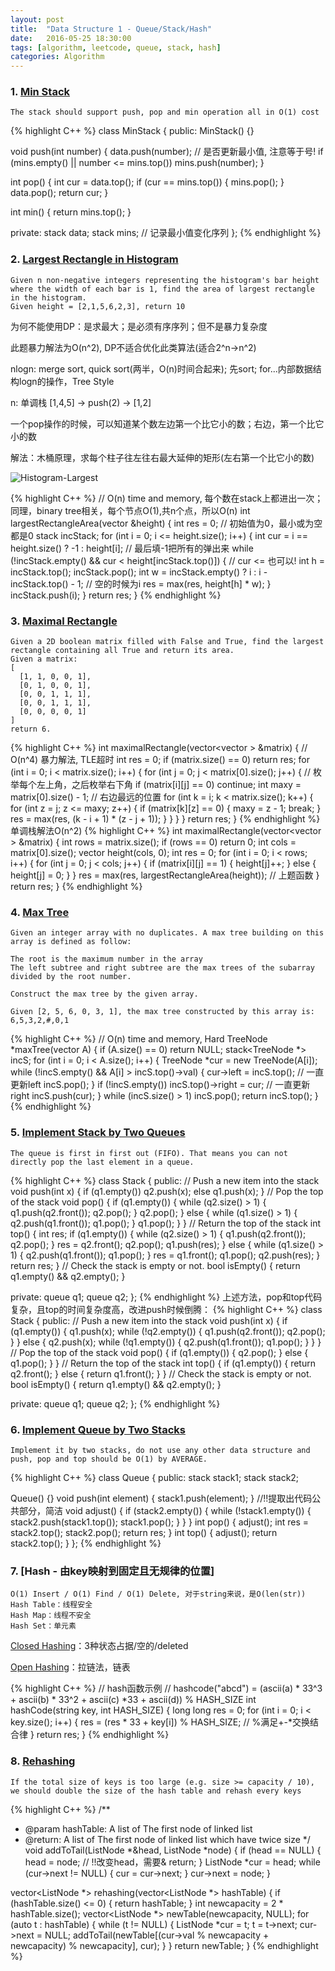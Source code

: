```yaml
---
layout: post
title:  "Data Structure 1 - Queue/Stack/Hash"
date:   2016-05-25 18:30:00
tags: [algorithm, leetcode, queue, stack, hash]
categories: Algorithm
---
```


### 1. [Min Stack](http://www.lintcode.com/en/problem/min-stack/)
```
The stack should support push, pop and min operation all in O(1) cost
```
{% highlight C++ %}
class MinStack {
 public:
  MinStack() {}

  void push(int number) {
    data.push(number);
    // 是否更新最小值, 注意等于号!
    if (mins.empty() || number <= mins.top()) mins.push(number);
  }

  int pop() {
    int cur = data.top();
    if (cur == mins.top()) {
      mins.pop();
    }
    data.pop();
    return cur;
  }

  int min() { return mins.top(); }

 private:
  stack<int> data;
  stack<int> mins;  // 记录最小值变化序列
};
{% endhighlight %}

### 2. [Largest Rectangle in Histogram](http://www.lintcode.com/en/problem/largest-rectangle-in-histogram/)
```
Given n non-negative integers representing the histogram's bar height where the width of each bar is 1, find the area of largest rectangle in the histogram.
Given height = [2,1,5,6,2,3], return 10
```

为何不能使用DP：是求最大；是必须有序序列；但不是暴力复杂度

此题暴力解法为O(n^2), DP不适合优化此类算法(适合2^n->n^2)

nlogn: merge sort, quick sort(两半，O(n)时间合起来); 先sort; for...内部数据结构logn的操作，Tree Style

n: 单调栈 [1,4,5] -> push(2) -> [1,2]

一个pop操作的时候，可以知道某个数左边第一个比它小的数；右边，第一个比它小的数

解法：木桶原理，求每个柱子往左往右最大延伸的矩形(左右第一个比它小的数)

![Histogram-Largest](http://7xno5y.com1.z0.glb.clouddn.com/Histogram-Largest.jpg)

{% highlight C++ %}
// O(n) time and memory, 每个数在stack上都进出一次；同理，binary tree相关，每个节点O(1),共n个点，所以O(n)
int largestRectangleArea(vector<int> &height) {
  int res = 0;  // 初始值为0，最小或为空都是0
  stack<int> incStack;
  for (int i = 0; i <= height.size(); i++) {
    int cur = i == height.size() ? -1 : height[i];  // 最后填-1把所有的弹出来
    while (!incStack.empty() && cur < height[incStack.top()]) {  // cur <= 也可以!
      int h = incStack.top();
      incStack.pop();
      int w = incStack.empty() ? i : i - incStack.top() - 1;  // 空的时候为i
      res = max(res, height[h] * w);
    }
    incStack.push(i);
  }
  return res;
}
{% endhighlight %}

### 3. [Maximal Rectangle](http://www.lintcode.com/en/problem/maximal-rectangle/)
```
Given a 2D boolean matrix filled with False and True, find the largest rectangle containing all True and return its area.
Given a matrix:
[
  [1, 1, 0, 0, 1],
  [0, 1, 0, 0, 1],
  [0, 0, 1, 1, 1],
  [0, 0, 1, 1, 1],
  [0, 0, 0, 0, 1]
]
return 6.
```
{% highlight C++ %}
int maximalRectangle(vector<vector<bool> > &matrix) {
  // O(n^4) 暴力解法, TLE超时
  int res = 0;
  if (matrix.size() == 0) return res;
  for (int i = 0; i < matrix.size(); i++) {
    for (int j = 0; j < matrix[0].size(); j++) {
      // 枚举每个左上角，之后枚举右下角
      if (matrix[i][j] == 0) continue;
      int maxy = matrix[0].size() - 1;  // 右边最远的位置
      for (int k = i; k < matrix.size(); k++) {
        for (int z = j; z <= maxy; z++) {
          if (matrix[k][z] == 0) {
            maxy = z - 1;
            break;
          }
          res = max(res, (k - i + 1) * (z - j + 1));
        }
      }
    }
  }
  return res;
}
{% endhighlight %}
单调栈解法O(n^2)
{% highlight C++ %}
int maximalRectangle(vector<vector<bool> > &matrix) {
  int rows = matrix.size();
  if (rows == 0) return 0;
  int cols = matrix[0].size();
  vector<int> height(cols, 0);
  int res = 0;
  for (int i = 0; i < rows; i++) {
    for (int j = 0; j < cols; j++) {
      if (matrix[i][j] == 1) {
        height[j]++;
      } else {
        height[j] = 0;
      }
    }
    res = max(res, largestRectangleArea(height)); // 上题函数
  }
  return res;
}
{% endhighlight %}

### 4. [Max Tree](http://www.lintcode.com/en/problem/max-tree/)
```
Given an integer array with no duplicates. A max tree building on this array is defined as follow:

The root is the maximum number in the array
The left subtree and right subtree are the max trees of the subarray divided by the root number.

Construct the max tree by the given array.

Given [2, 5, 6, 0, 3, 1], the max tree constructed by this array is:
6,5,3,2,#,0,1
```
{% highlight C++ %}
// O(n) time and memory, Hard
TreeNode *maxTree(vector<int> A) {
  if (A.size() == 0) return NULL;
  stack<TreeNode *> incS;
  for (int i = 0; i < A.size(); i++) {
    TreeNode *cur = new TreeNode(A[i]);
    while (!incS.empty() && A[i] > incS.top()->val) {
      cur->left = incS.top();  // 一直更新left
      incS.pop();
    }
    if (!incS.empty()) incS.top()->right = cur;  // 一直更新right
    incS.push(cur);
  }
  while (incS.size() > 1) incS.pop();
  return incS.top();
}
{% endhighlight %}

### 5. [Implement Stack by Two Queues](http://www.lintcode.com/en/problem/implement-stack-by-two-queues/)
```
The queue is first in first out (FIFO). That means you can not directly pop the last element in a queue.
```
{% highlight C++ %}
class Stack {
 public:
  // Push a new item into the stack
  void push(int x) {
    if (q1.empty())
      q2.push(x);
    else
      q1.push(x);
  }
  // Pop the top of the stack
  void pop() {
    if (q1.empty()) {
      while (q2.size() > 1) {
        q1.push(q2.front());
        q2.pop();
      }
      q2.pop();
    } else {
      while (q1.size() > 1) {
        q2.push(q1.front());
        q1.pop();
      }
      q1.pop();
    }
  }
  // Return the top of the stack
  int top() {
    int res;
    if (q1.empty()) {
      while (q2.size() > 1) {
        q1.push(q2.front());
        q2.pop();
      }
      res = q2.front();
      q2.pop();
      q1.push(res);
    } else {
      while (q1.size() > 1) {
        q2.push(q1.front());
        q1.pop();
      }
      res = q1.front();
      q1.pop();
      q2.push(res);
    }
    return res;
  }
  // Check the stack is empty or not.
  bool isEmpty() { return q1.empty() && q2.empty(); }

 private:
  queue<int> q1;
  queue<int> q2;
};
{% endhighlight %}
上述方法，pop和top代码复杂，且top的时间复杂度高，改进push时候倒腾：
{% highlight C++ %}
class Stack {
 public:
  // Push a new item into the stack
  void push(int x) {
    if (q1.empty()) {
      q1.push(x);
      while (!q2.empty()) {
        q1.push(q2.front());
        q2.pop();
      }
    } else {
      q2.push(x);
      while (!q1.empty()) {
        q2.push(q1.front());
        q1.pop();
      }
    }
  }
  // Pop the top of the stack
  void pop() {
    if (q1.empty()) {
      q2.pop();
    } else {
      q1.pop();
    }
  }
  // Return the top of the stack
  int top() {
    if (q1.empty()) {
      return q2.front();
    } else {
      return q1.front();
    }
  }
  // Check the stack is empty or not.
  bool isEmpty() { return q1.empty() && q2.empty(); }

 private:
  queue<int> q1;
  queue<int> q2;
};
{% endhighlight %}

### 6. [Implement Queue by Two Stacks](http://www.lintcode.com/en/problem/implement-queue-by-two-stacks/)
```
Implement it by two stacks, do not use any other data structure and push, pop and top should be O(1) by AVERAGE.
```
{% highlight C++ %}
class Queue {
 public:
  stack<int> stack1;
  stack<int> stack2;

  Queue() {}
  void push(int element) { stack1.push(element); }
  //!!提取出代码公共部分，简洁
  void adjust() {
    if (stack2.empty()) {
      while (!stack1.empty()) {
        stack2.push(stack1.top());
        stack1.pop();
      }
    }
  }
  int pop() {
    adjust();
    int res = stack2.top();
    stack2.pop();
    return res;
  }
  int top() {
    adjust();
    return stack2.top();
  }
};
{% endhighlight %}

### 7. [Hash - 由key映射到固定且无规律的位置]
```
O(1) Insert / O(1) Find / O(1) Delete, 对于string来说，是O(len(str))
Hash Table：线程安全
Hash Map：线程不安全
Hash Set：单元素
```

[Closed Hashing](https://www.cs.usfca.edu/~galles/visualization/ClosedHash.html)：3种状态占据/空的/deleted

[Open Hashing](https://www.cs.usfca.edu/~galles/visualization/OpenHash.html)：拉链法，链表

{% highlight C++ %}
// hash函数示例
// hashcode("abcd") = (ascii(a) * 33^3 + ascii(b) * 33^2 + ascii(c) *33 + ascii(d)) % HASH_SIZE
int hashCode(string key, int HASH_SIZE) {
  long long res = 0;
  for (int i = 0; i < key.size(); i++) {
    res = (res * 33 + key[i]) % HASH_SIZE; // %满足+-*交换结合律
  }
  return res;
}
{% endhighlight %}

### 8. [Rehashing](http://www.lintcode.com/en/problem/rehashing/)
```
If the total size of keys is too large (e.g. size >= capacity / 10), we should double the size of the hash table and rehash every keys
```
{% highlight C++ %}
/**
* @param hashTable: A list of The first node of linked list
* @return: A list of The first node of linked list which have twice size
*/
void addToTail(ListNode *&head, ListNode *node) {
  if (head == NULL) {
    head = node;  // !!改变head，需要&
    return;
  }
  ListNode *cur = head;
  while (cur->next != NULL) {
    cur = cur->next;
  }
  cur->next = node;
}

vector<ListNode *> rehashing(vector<ListNode *> hashTable) {
  if (hashTable.size() <= 0) {
    return hashTable;
  }
  int newcapacity = 2 * hashTable.size();
  vector<ListNode *> newTable(newcapacity, NULL);
  for (auto t : hashTable) {
    while (t != NULL) {
      ListNode *cur = t;
      t = t->next;
      cur->next = NULL;
      addToTail(newTable[(cur->val % newcapacity + newcapacity) % newcapacity],
                cur);
    }
  }
  return newTable;
}
{% endhighlight %}
